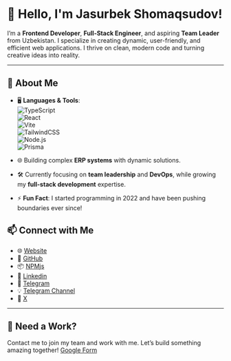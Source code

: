 # 👋 Hello, I'm Jasurbek Shomaqsudov!

<!-- [![trophy](https://github-profile-trophy.vercel.app/?username=Jasurbek2208)](https://github.com/ryo-ma/github-profile-trophy) -->

I’m a **Frontend Developer**, **Full-Stack Engineer**, and aspiring **Team Leader** from Uzbekistan. I specialize in creating dynamic, user-friendly, and efficient web applications. I thrive on clean, modern code and turning creative ideas into reality.

---

## 🚀 About Me  
- 🖥️ **Languages & Tools**:  
  ![TypeScript](https://img.shields.io/badge/-TypeScript-007ACC?style=flat&logo=typescript&logoColor=white)  
  ![React](https://img.shields.io/badge/-React-61DAFB?style=flat&logo=react&logoColor=black)  
  ![Vite](https://img.shields.io/badge/-Vite-646CFF?style=flat&logo=vite&logoColor=white)  
  ![TailwindCSS](https://img.shields.io/badge/-TailwindCSS-38B2AC?style=flat&logo=tailwind-css&logoColor=white)  
  ![Node.js](https://img.shields.io/badge/-Node.js-339933?style=flat&logo=node.js&logoColor=white)  
  ![Prisma](https://img.shields.io/badge/-Prisma-2D3748?style=flat&logo=prisma&logoColor=white)  

- 🌐 Building complex **ERP systems** with dynamic solutions.  
- 🛠️ Currently focusing on **team leadership** and **DevOps**, while growing my **full-stack development** expertise.  
- ⚡ **Fun Fact**: I started programming in 2022 and have been pushing boundaries ever since!  

## 📫 Connect with Me  
- 🌐 [Website](https://shomaqsudov.uz)
- 💼 [GitHub](https://github.com/Jasurbek2208)
- 📦 [NPMjs](https://www.npmjs.com/~jasurbek2208)
- 💼 [Linkedin](https://www.linkedin.com/in/jasurbek-shomaqsudov)
- 💬 [Telegram](https://t.me/Joni2208)
- 💡 [Telegram Channel](https://t.me/JasurbekFrontend)
- 📰 [X](https://x.com/JShomaqsudov)

---

## 🌟 Need a Work?  
Contact me to join my team and work with me. Let’s build something amazing together! [Google Form](https://forms.gle/ACQteTNh1Q1vu4h19)
